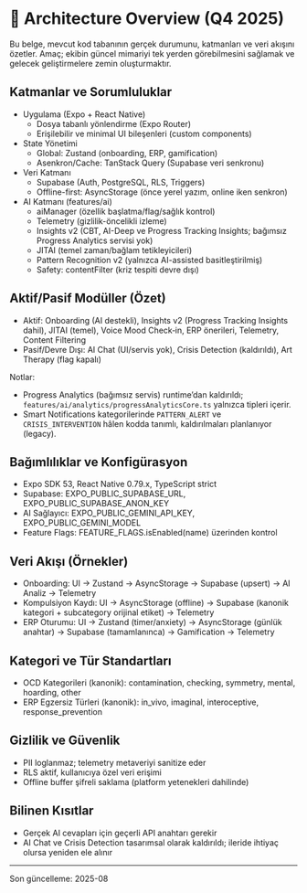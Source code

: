 # 📐 Architecture Overview (Q4 2025)

Bu belge, mevcut kod tabanının gerçek durumunu, katmanları ve veri akışını özetler. Amaç; ekibin güncel mimariyi tek yerden görebilmesini sağlamak ve gelecek geliştirmelere zemin oluşturmaktır.

## Katmanlar ve Sorumluluklar
- Uygulama (Expo + React Native)
  - Dosya tabanlı yönlendirme (Expo Router)
  - Erişilebilir ve minimal UI bileşenleri (custom components)
- State Yönetimi
  - Global: Zustand (onboarding, ERP, gamification)
  - Asenkron/Cache: TanStack Query (Supabase veri senkronu)
- Veri Katmanı
  - Supabase (Auth, PostgreSQL, RLS, Triggers)
  - Offline-first: AsyncStorage (önce yerel yazım, online iken senkron)
 - AI Katmanı (features/ai)
   - aiManager (özellik başlatma/flag/sağlık kontrol)
   - Telemetry (gizlilik-öncelikli izleme)
   - Insights v2 (CBT, AI-Deep ve Progress Tracking Insights; bağımsız Progress Analytics servisi yok)
   - JITAI (temel zaman/bağlam tetikleyicileri)
   - Pattern Recognition v2 (yalnızca AI-assisted basitleştirilmiş)
   - Safety: contentFilter (kriz tespiti devre dışı)

## Aktif/Pasif Modüller (Özet)
- Aktif: Onboarding (AI destekli), Insights v2 (Progress Tracking Insights dahil), JITAI (temel), Voice Mood Check‑in, ERP önerileri, Telemetry, Content Filtering
- Pasif/Devre Dışı: AI Chat (UI/servis yok), Crisis Detection (kaldırıldı), Art Therapy (flag kapalı)
  
Notlar:
- Progress Analytics (bağımsız servis) runtime’dan kaldırıldı; `features/ai/analytics/progressAnalyticsCore.ts` yalnızca tipleri içerir.
- Smart Notifications kategorilerinde `PATTERN_ALERT` ve `CRISIS_INTERVENTION` hâlen kodda tanımlı, kaldırılmaları planlanıyor (legacy).

## Bağımlılıklar ve Konfigürasyon
- Expo SDK 53, React Native 0.79.x, TypeScript strict
- Supabase: EXPO_PUBLIC_SUPABASE_URL, EXPO_PUBLIC_SUPABASE_ANON_KEY
- AI Sağlayıcı: EXPO_PUBLIC_GEMINI_API_KEY, EXPO_PUBLIC_GEMINI_MODEL
- Feature Flags: FEATURE_FLAGS.isEnabled(name) üzerinden kontrol

## Veri Akışı (Örnekler)
- Onboarding: UI → Zustand → AsyncStorage → Supabase (upsert) → AI Analiz → Telemetry
- Kompulsiyon Kaydı: UI → AsyncStorage (offline) → Supabase (kanonik kategori + subcategory orijinal etiket) → Telemetry
- ERP Oturumu: UI → Zustand (timer/anxiety) → AsyncStorage (günlük anahtar) → Supabase (tamamlanınca) → Gamification → Telemetry

## Kategori ve Tür Standartları
- OCD Kategorileri (kanonik): contamination, checking, symmetry, mental, hoarding, other
- ERP Egzersiz Türleri (kanonik): in_vivo, imaginal, interoceptive, response_prevention

## Gizlilik ve Güvenlik
- PII loglanmaz; telemetry metaveriyi sanitize eder
- RLS aktif, kullanıcıya özel veri erişimi
- Offline buffer şifreli saklama (platform yetenekleri dahilinde)

## Bilinen Kısıtlar
- Gerçek AI cevapları için geçerli API anahtarı gerekir
- AI Chat ve Crisis Detection tasarımsal olarak kaldırıldı; ileride ihtiyaç olursa yeniden ele alınır

---
Son güncelleme: 2025-08
